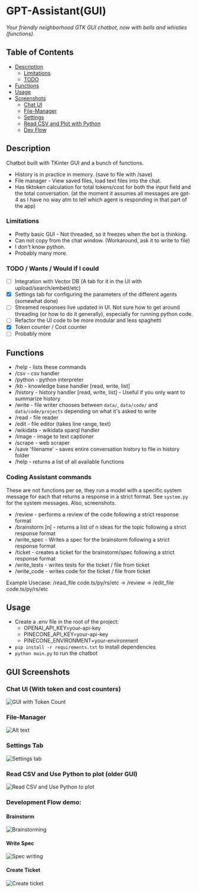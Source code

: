 # GPT-Assistant(GUI)

_Your friendly neighborhood GTK GUI chatbot, now with bells and whistles (functions)._

## Table of Contents

- [Description](#description)
  - [Limitations](#limitations)
  - [TODO](#todo--wants--would-if-i-could)
- [Functions](#functions)
- [Usage](#usage)
- [Screenshots](#gui-screenshots)
  - [Chat UI](#chat-ui)
  - [File-Manager](#file-manager)
  - [Settings](#settings-tab)
  - [Read CSV and Plot with Python](#read-csv-and-use-python-to-plot-older-gui)
  - [Dev Flow](#development-flow-demo)


## Description

Chatbot built with TKinter GUI and a bunch of functions.

* History is in practice in memory. (save to file with /save)
* File manager - View saved files, load text files into the chat.
* Has tiktoken calculation for total tokens/cost for both the input field and the total conversation. (at the moment it assumes all messages are gpt-4 as I have no way atm to tell which agent is responding in that part of the app)

### Limitations

* Pretty basic GUI - Not threaded, so it freezes when the bot is thinking.
* Can not copy from the chat window. (Workaround, ask it to write to file)
* I don't know python.
* Probably many more.

### TODO / Wants / Would if I could

- [ ] Integration with Vector DB (A tab for it in the UI with upload/search/embed/etc)
- [x] Settings tab for configuring the parameters of the different agents (somewhat done)
- [ ] Streamed responses live updated in UI. Not sure how to get around threading (or how to do it generally), especially for running python code.
- [ ] Refactor the UI code to be more modular and less spaghetti
- [x] Token counter / Cost counter
- [ ] Probably more

## Functions

* /help - lists these commands
* /csv - csv handler
* /python - python interpreter
* /kb - knowledge base handler [read, write, list]
* /history - history handler [read, write, list] - Useful if you only want to summarize history
* /write - file writer chooses between `data/`, `data/code/` and `data/code/projects` depending on what it's asked to write
* /read - file reader
* /edit - file editor (takes line range, text)
* /wikidata - wikidata sparql handler
* /image - image to text captioner
* /scrape - web scraper 
* /save 'filename' - saves entire conversation history to file in history folder
* /help - returns a list of all available functions

### Coding Assistant commands

These are not functions per se, they run a model with a specific system message for each that returns a response in a strict format. See `system.py` for the system messages. Also, screenshots.

* /review - performs a review of the code following a strict response format
* /brainstorm [n] - returns a list of n ideas for the topic following a strict response format
* /write_spec - Writes a spec for the brainstorm following a strict response format
* /ticket - creates a ticket for the brainstorm/spec following a strict response format
* /write_tests - writes tests for the ticket / file from ticket
* /write_code - writes code for the ticket / file from ticket

Example Usecase: /read_file code.ts/py/rs/etc -> /review -> /edit_file code.ts/py/rs/etc

## Usage

* Create a .env file in the root of the project:
  - OPENAI_API_KEY=your-api-key
  - PINECONE_API_KEY=your-api-key
  - PINECONE_ENVIRONMENT=your-environment
* `pip install -r requirements.txt` to install dependencies
* `python main.py` to run the chatbot


## GUI Screenshots

### Chat UI (With token and cost counters)
![GUI with Token Count](screenshots/guui.png)

### File-Manager
![Alt text](screenshots/filemanager.png)

### Settings Tab
![Settings tab](screenshots/setting.png)

### Read CSV and Use Python to plot (older GUI)
![Read CSV and Use Python to plot](screenshots/image-2.png)

### Development Flow demo:

#### Brainstorm
![Brainstorming](screenshots/brainstorm.png)

#### Write Spec
![Spec writing](screenshots/specwriting.png)

#### Create Ticket
![Create ticket](screenshots/ticket.png)
